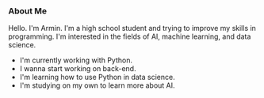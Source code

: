 ### About Me

<!--
**ImArToAr/ImArToAr** is a ✨ _special_ ✨ repository because its `README.md` (this file) appears on your GitHub profile.

Here are some ideas to get you started:

- 🔭 I’m currently working on ...
- 🌱 I’m currently learning ...
- 👯 I’m looking to collaborate on ...
- 🤔 I’m looking for help with ...
- 💬 Ask me about ...
- 📫 How to reach me: ...
- 😄 Pronouns: ...
- ⚡ Fun fact: ...
-->
Hello. I'm Armin. I'm a high school student and trying to improve my skills in programming. I'm interested in the fields of AI, machine learning, and data science.
- I'm currently working with Python.
- I wanna start working on back-end.
- I'm learning how to use Python in data science.
- I'm studying on my own to learn more about AI.
